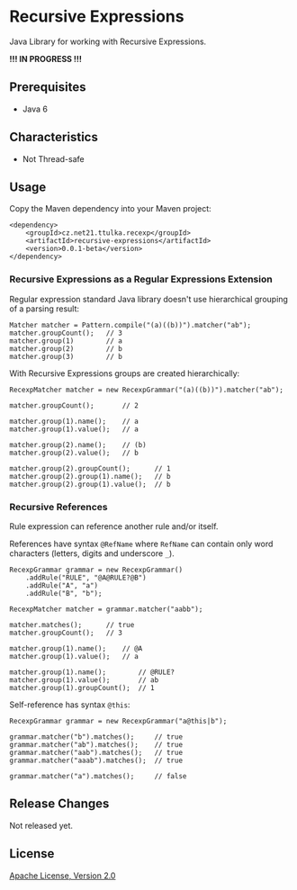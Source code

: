 # Recursive Expressions

Java Library for working with Recursive Expressions.

**!!! IN PROGRESS !!!**

## Prerequisites

- Java 6

## Characteristics

- Not Thread-safe

## Usage

Copy the Maven dependency into your Maven project:

```
<dependency>
    <groupId>cz.net21.ttulka.recexp</groupId>
    <artifactId>recursive-expressions</artifactId>
    <version>0.0.1-beta</version>
</dependency>
```

### Recursive Expressions as a Regular Expressions Extension

Regular expression standard Java library doesn't use hierarchical grouping of a parsing result:

```
Matcher matcher = Pattern.compile("(a)((b))").matcher("ab");
matcher.groupCount();   // 3
matcher.group(1)        // a
matcher.group(2)        // b
matcher.group(3)        // b
```

With Recursive Expressions groups are created hierarchically:

```
RecexpMatcher matcher = new RecexpGrammar("(a)((b))").matcher("ab");

matcher.groupCount();       // 2

matcher.group(1).name();    // a
matcher.group(1).value();   // a

matcher.group(2).name();    // (b)
matcher.group(2).value();   // b

matcher.group(2).groupCount();      // 1 
matcher.group(2).group(1).name();   // b
matcher.group(2).group(1).value();  // b
```

### Recursive References

Rule expression can reference another rule and/or itself. 

References have syntax `@RefName` where `RefName` can contain only word characters (letters, digits and underscore `_`).

```
RecexpGrammar grammar = new RecexpGrammar()
    .addRule("RULE", "@A@RULE?@B")
    .addRule("A", "a")
    .addRule("B", "b");
    
RecexpMatcher matcher = grammar.matcher("aabb");
    
matcher.matches();      // true
matcher.groupCount();   // 3    

matcher.group(1).name();    // @A
matcher.group(1).value();   // a   

matcher.group(1).name();        // @RULE?
matcher.group(1).value();       // ab
matcher.group(1).groupCount();  // 1
```

Self-reference has syntax `@this`:

```
RecexpGrammar grammar = new RecexpGrammar("a@this|b");

grammar.matcher("b").matches();     // true
grammar.matcher("ab").matches();    // true
grammar.matcher("aab").matches();   // true
grammar.matcher("aaab").matches();  // true

grammar.matcher("a").matches();     // false
```

## Release Changes

Not released yet.

## License

[Apache License, Version 2.0](http://www.apache.org/licenses/LICENSE-2.0)

